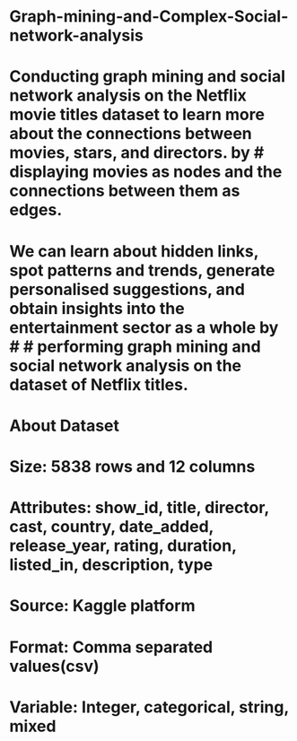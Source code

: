 # Graph-mining-and-Complex-Social-network-analysis

# Conducting graph mining and social network analysis on the Netflix movie titles dataset to learn more about the connections between movies, stars, and directors. by # displaying movies as nodes and the connections between them as edges.

# We can learn about hidden links, spot patterns and trends, generate personalised suggestions, and obtain insights into the entertainment sector as a whole by # #   performing graph mining and social network analysis on the dataset of Netflix titles.

# About Dataset

# Size: 5838 rows and 12 columns
# Attributes: show_id, title, director, cast, country, date_added, release_year, rating, duration, listed_in, description, type
# Source: Kaggle platform
# Format: Comma separated values(csv)
# Variable: Integer, categorical, string, mixed


